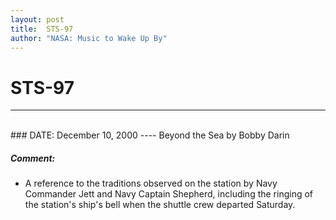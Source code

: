 ```yaml
---
layout: post
title:  STS-97
author: "NASA: Music to Wake Up By"
---
```


# STS-97
----
<br/>
### DATE: December 10, 2000
----
Beyond the Sea by Bobby Darin

##### Comment:
* A reference to the traditions observed on the station by Navy Commander Jett and Navy Captain Shepherd, including the ringing of the station's ship's bell when the shuttle crew departed Saturday.
